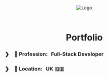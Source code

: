 <div align="center">

![Logo](https://lh3.googleusercontent.com/a/ACg8ocJq2NNNr2qifcftGJB2QA8NYmCsE-sCEouI8OG_g08ZeRd-9Bc=s96-c-rg-br100)

&nbsp;

# Portfolio

</div>

### ❯　💼 Profession: Full-Stack Developer

### ❯　📍 Location: UK    🇬🇧
